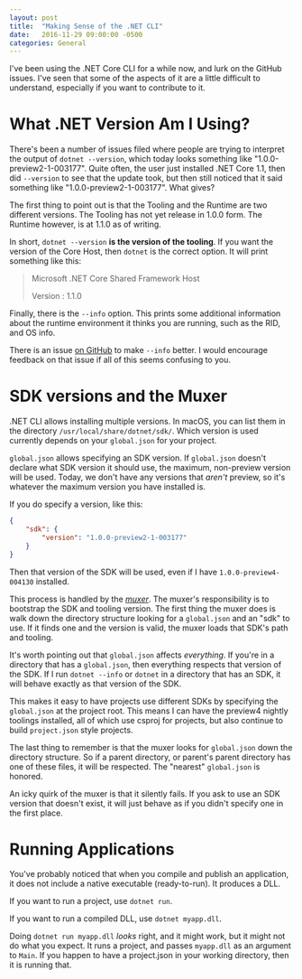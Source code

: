 ```yaml
---
layout: post
title:  "Making Sense of the .NET CLI"
date:   2016-11-29 09:00:00 -0500
categories: General
---
```


I've been using the .NET Core CLI for a while now, and lurk on the GitHub
issues. I've seen that some of the aspects of it are a little difficult to
understand, especially if you want to contribute to it.

# What .NET Version Am I Using?

There's been a number of issues filed where people are trying to interpret the
output of `dotnet --version`, which today looks something like
"1.0.0-preview2-1-003177". Quite often, the user just installed .NET Core 1.1,
then did `--version` to see that the update took, but then still noticed that 
it said something like "1.0.0-preview2-1-003177". What gives?

The first thing to point out is that the Tooling and the Runtime are two
different versions. The Tooling has not yet release in 1.0.0 form. The Runtime
however, is at 1.1.0 as of writing.

In short, `dotnet --version` **is the version of the tooling**. If you want the
version of the Core Host, then `dotnet` is the correct option. It will print
something like this:

> Microsoft .NET Core Shared Framework Host
>
>
> Version  : 1.1.0

Finally, there is the `--info` option. This prints some additional information
about the runtime environment it thinks you are running, such as the RID, and
OS info.

There is an issue [on GitHub][1] to make `--info` better. I would encourage
feedback on that issue if all of this seems confusing to you.

# SDK versions and the Muxer

.NET CLI allows installing multiple versions. In macOS, you can list them in
the directory `/usr/local/share/dotnet/sdk/`. Which version is used currently
depends on your `global.json` for your project.

`global.json` allows specifying an SDK version. If `global.json` doesn't declare
what SDK version it should use, the maximum, non-preview version will be used.
Today, we don't have any versions that *aren't* preview, so it's whatever the
maximum version you have installed is.

If you do specify a version, like this:

```json
{
    "sdk": {
        "version": "1.0.0-preview2-1-003177"
    }
}
```

Then that version of the SDK will be used, even if I have
`1.0.0-preview4-004130` installed.

This process is handled by the [*muxer*][2]. The muxer's responsibility is to
bootstrap the SDK and tooling version. The first thing the muxer does is walk
down the directory structure looking for a `global.json` and an "sdk" to use.
If it finds one and the version is valid, the muxer loads that SDK's path
and tooling.

It's worth pointing out that `global.json` affects *everything*. If you're
in a directory that has a `global.json`, then everything respects that version
of the SDK. If I run `dotnet --info` or `dotnet` in a directory that has an SDK,
it will behave exactly as that version of the SDK.

This makes it easy to have projects use different SDKs by specifying the
`global.json` at the project root. This means I can have the preview4 nightly
toolings installed, all of which use csproj for projects, but also continue
to build `project.json` style projects.

The last thing to remember is that the muxer looks for `global.json` down the 
directory structure. So if a parent directory, or parent's parent directory has
one of these files, it will be respected. The "nearest" `global.json` is
honored.

An icky quirk of the muxer is that it silently fails. If you ask to use an SDK
version that doesn't exist, it will just behave as if you didn't specify one in
the first place.

# Running Applications

You've probably noticed that when you compile and publish an application, it
does not include a native executable (ready-to-run). It produces a DLL.

If you want to run a project, use `dotnet run`. 

If you want to run a compiled DLL, use `dotnet myapp.dll`.

Doing `dotnet run myapp.dll` *looks* right, and it might work, but it might not
do what you expect. It runs a project, and passes `myapp.dll` as an argument to
`Main`. If you happen to have a project.json in your working directory, then it
is running that.

[1]: https://github.com/dotnet/cli/issues/3773
[2]: https://github.com/dotnet/core-setup/blob/dd1bade6d7f411f3b0746dc21faa8cab415efaef/src/corehost/cli/fxr/fx_muxer.cpp
